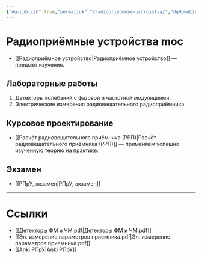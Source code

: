 ```yaml
---
{"dg-publish":true,"permalink":"/radiopriyomnye-ustrojstva/","dgHomeLink":true,"dgPassFrontmatter":false}
---
```



# Радиоприёмные устройства moc

- [[Радиоприёмное устройство|Радиоприёмное устройство]] — предмет изучения.

## Лабораторные работы

1. Детекторы колебаний с фазовой и частотной модуляциями.
2. Электрические измерения радиовещательного радиоприёмника.

## Курсовое проектирование

- [[Расчёт радиовещательного приёмника (РРП)|Расчёт радиовещательного приёмника (РРП)]] — применяем успешно изученную теорию на практике.

## Экзамен

- [[РПрУ, экзамен|РПрУ, экзамен]]

---

# Ссылки

- [[Детекторы ФМ и ЧМ.pdf|Детекторы ФМ и ЧМ.pdf]]
- [[Эл. измерение параметров приемника.pdf|Эл. измерение параметров приемника.pdf]]
- [[Anki РПрУ|Anki РПрУ]]

